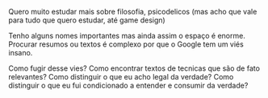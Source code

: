 Quero muito estudar mais sobre filosofia, psicodelicos (mas acho que vale para tudo que quero estudar, até game design)

Tenho alguns nomes importantes mas ainda assim o espaço é enorme.
Procurar resumos ou textos é complexo por que o Google tem um viés insano.

Como fugir desse vies? Como encontrar textos de tecnicas que são de fato relevantes?
Como distinguir o que eu acho legal da verdade? Como distinguir o que eu fui condicionado a entender e consumir da verdade?